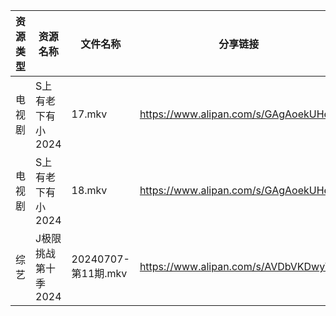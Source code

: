 | 资源类型 | 资源名称         | 文件名称              | 分享链接                                 | 更新时间                |
| ---- | ------------ | ----------------- | ------------------------------------ | ------------------- |
| 电视剧  | S上有老下有小2024  | 17.mkv            | https://www.alipan.com/s/GAgAoekUHew | 2024-07-08 00:07:06 |
| 电视剧  | S上有老下有小2024  | 18.mkv            | https://www.alipan.com/s/GAgAoekUHew | 2024-07-08 00:07:05 |
| 综艺   | J极限挑战第十季2024 | 20240707-第11期.mkv | https://www.alipan.com/s/AVDbVKDwyT9 | 2024-07-08 00:08:33 |
